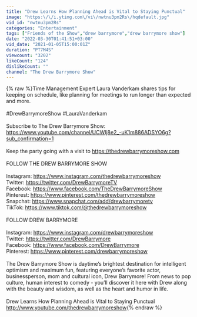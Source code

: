 ```yaml
---
title: "Drew Learns How Planning Ahead is Vital to Staying Punctual"
image: "https:\/\/i.ytimg.com\/vi\/nwtnu3pm2Rs\/hqdefault.jpg"
vid_id: "nwtnu3pm2Rs"
categories: "Entertainment"
tags: ["Friends of the Show","drew barrymore","drew barrymore show"]
date: "2022-03-30T01:41:51+03:00"
vid_date: "2021-01-05T15:00:01Z"
duration: "PT7M4S"
viewcount: "3202"
likeCount: "124"
dislikeCount: ""
channel: "The Drew Barrymore Show"
---
```

{% raw %}Time Management Expert Laura Vanderkam shares tips for keeping on schedule, like planning for meetings to run longer than expected and more.<br /><br />#DrewBarrymoreShow #LauraVanderkam<br /><br />Subscribe to The Drew Barrymore Show: <a rel="nofollow" target="blank" href="https://www.youtube.com/channel/UCWIj8e2_-uK1m886ADSYO6g?sub_confirmation=1">https://www.youtube.com/channel/UCWIj8e2_-uK1m886ADSYO6g?sub_confirmation=1</a><br /><br />Keep the party going with a visit to <a rel="nofollow" target="blank" href="https://thedrewbarrymoreshow.com">https://thedrewbarrymoreshow.com</a><br /><br />FOLLOW THE DREW BARRYMORE SHOW<br /><br />Instagram: <a rel="nofollow" target="blank" href="https://www.instagram.com/thedrewbarrymoreshow">https://www.instagram.com/thedrewbarrymoreshow</a><br />Twitter: <a rel="nofollow" target="blank" href="https://twitter.com/DrewBarrymoreTV">https://twitter.com/DrewBarrymoreTV</a><br />Facebook: <a rel="nofollow" target="blank" href="https://www.facebook.com/TheDrewBarrymoreShow">https://www.facebook.com/TheDrewBarrymoreShow</a><br />Pinterest: <a rel="nofollow" target="blank" href="https://www.pinterest.com/thedrewbarrymoreshow">https://www.pinterest.com/thedrewbarrymoreshow</a><br />Snapchat: <a rel="nofollow" target="blank" href="https://www.snapchat.com/add/drewbarrymoretv">https://www.snapchat.com/add/drewbarrymoretv</a><br />TikTok: <a rel="nofollow" target="blank" href="https://www.tiktok.com/@thedrewbarrymoreshow">https://www.tiktok.com/@thedrewbarrymoreshow</a><br /><br />FOLLOW DREW BARRYMORE<br /><br />Instagram: <a rel="nofollow" target="blank" href="https://www.instagram.com/drewbarrymoreshow">https://www.instagram.com/drewbarrymoreshow</a><br />Twitter: <a rel="nofollow" target="blank" href="https://twitter.com/DrewBarrymore">https://twitter.com/DrewBarrymore</a><br />Facebook: <a rel="nofollow" target="blank" href="https://www.facebook.com/DrewBarrymore">https://www.facebook.com/DrewBarrymore</a><br />Pinterest: <a rel="nofollow" target="blank" href="https://www.pinterest.com/drewbarrymoreshow">https://www.pinterest.com/drewbarrymoreshow</a><br /><br />The Drew Barrymore Show is daytime’s brightest destination for intelligent optimism and maximum fun, featuring everyone’s favorite actor, businessperson, mom and cultural icon, Drew Barrymore! From news to pop culture, human interest to comedy - you’ll discover it here with Drew along with the beauty and wisdom, as well as the heart and humor in life.<br /><br />Drew Learns How Planning Ahead is Vital to Staying Punctual<br /><a rel="nofollow" target="blank" href="http://www.youtube.com/thedrewbarrymoreshow">http://www.youtube.com/thedrewbarrymoreshow</a>{% endraw %}

